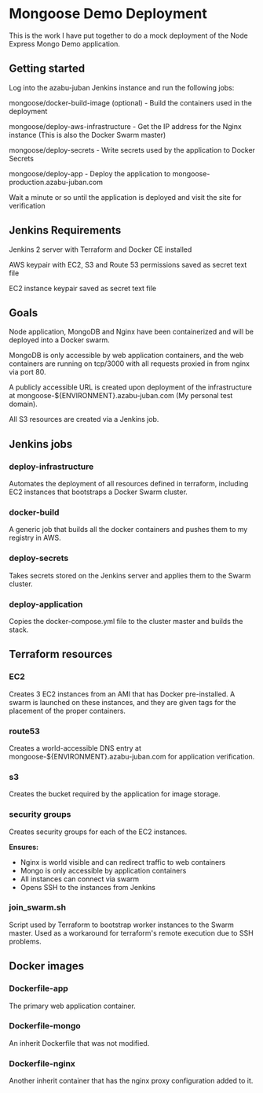# Mongoose Demo Deployment

This is the work I have put together to do a mock deployment of the Node Express Mongo Demo application.

## Getting started

Log into the azabu-juban Jenkins instance and run the following jobs:

mongoose/docker-build-image (optional) - Build the containers used in the deployment

mongoose/deploy-aws-infrastructure - Get the IP address for the Nginx instance (This is also the Docker Swarm master)

mongoose/deploy-secrets - Write secrets used by the application to Docker Secrets

mongoose/deploy-app - Deploy the application to mongoose-production.azabu-juban.com

Wait a minute or so until the application is deployed and visit the site for verification

## Jenkins Requirements

Jenkins 2 server with Terraform and Docker CE installed

AWS keypair with EC2, S3 and Route 53 permissions saved as secret text file

EC2 instance keypair saved as secret text file

## Goals

Node application, MongoDB and Nginx have been containerized and will be deployed into a Docker swarm.

MongoDB is only accessible by web application containers, and the web containers are running on tcp/3000 with all requests proxied in from nginx via port 80.

A publicly accessible URL is created upon deployment of the infrastructure at mongoose-${ENVIRONMENT}.azabu-juban.com (My personal test domain).

All S3 resources are created via a Jenkins job.

## Jenkins jobs

### deploy-infrastructure

Automates the deployment of all resources defined in terraform, including EC2 instances that bootstraps a Docker Swarm cluster.

### docker-build

A generic job that builds all the docker containers and pushes them to my registry in AWS.

### deploy-secrets

Takes secrets stored on the Jenkins server and applies them to the Swarm cluster.

### deploy-application

Copies the docker-compose.yml file to the cluster master and builds the stack.

## Terraform resources

### EC2

Creates 3 EC2 instances from an AMI that has Docker pre-installed. A swarm is launched on these instances, and they are given tags for the placement of the proper containers.

### route53

Creates a world-accessible DNS entry at mongoose-${ENVIRONMENT}.azabu-juban.com for application verification.

### s3

Creates the bucket required by the application for image storage.

### security groups

Creates security groups for each of the EC2 instances.

**Ensures:**
+ Nginx is world visible and can redirect traffic to web containers
+ Mongo is only accessible by application containers
+ All instances can connect via swarm
+ Opens SSH to the instances from Jenkins

### join_swarm.sh

Script used by Terraform to bootstrap worker instances to the Swarm master. Used as a workaround for terraform's remote execution due to SSH problems.

## Docker images

### Dockerfile-app

The primary web application container.

### Dockerfile-mongo

An inherit Dockerfile that was not modified.

### Dockerfile-nginx

Another inherit container that has the nginx proxy configuration added to it.
